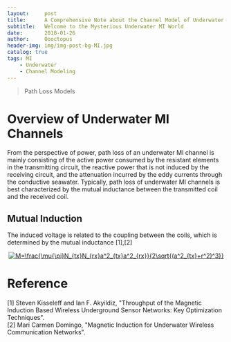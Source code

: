 ```yaml
---
layout:     post
title:      A Comprehensive Note about the Channel Model of Underwater Magnetic Induction Communications
subtitle:   Welcome to the Mysterious Underwater MI World
date:       2018-01-26
author:     Oooctopus
header-img: img/img-post-bg-MI.jpg
catalog: true
tags: MI
    - Underwater
    - Channel Modeling
---
```


> Path Loss Models


# Overview of Underwater MI Channels
From the perspective of power, path loss of an underwater MI channel is mainly consisting of the active power consumed by the resistant elements in the transmitting circuit, the reactive power that is not induced by the receiving circuit, and the attenuation incurred by the eddy currents through the conductive seawater. Typically, path loss of underwater MI channels is best characterized by the mutual inductance between the transmitted coil and the received coil. 

## Mutual Induction
The induced voltage is related to the coupling between the coils, which is determined by the mutual inductance [1],[2]    
<center>
<a href="http://www.codecogs.com/eqnedit.php?latex=M=\frac{\mu{\pi}N_{tx}N_{rx}a^2_{tx}a^2_{rx}}{2\sqrt{(a^2_{tx}&plus;r^2)^3}}" target="_blank"><img src="http://latex.codecogs.com/gif.latex?M=\frac{\mu{\pi}N_{tx}N_{rx}a^2_{tx}a^2_{rx}}{2\sqrt{(a^2_{tx}&plus;r^2)^3}}" title="M=\frac{\mu{\pi}N_{tx}N_{rx}a^2_{tx}a^2_{rx}}{2\sqrt{(a^2_{tx}+r^2)^3}}" /></a> 
</center>

# Reference
[1] Steven Kisseleff and Ian F. Akyildiz, "Throughput of the Magnetic Induction Based Wireless Underground Sensor Networks: Key Optimization Techniques".   
[2] Mari Carmen Domingo, "Magnetic Induction for Underwater Wireless Communication Networks".
